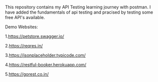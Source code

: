 This repository contains my API Testing learning journey with postman. I have added the fundamentals of api testing and pracised by testing some free API's available.

Demo Websites:

1.https://petstore.swagger.io/

2.https://reqres.in/

3.https://jsonplaceholder.typicode.com/

4.https://restful-booker.herokuapp.com/

5.https://gorest.co.in/
